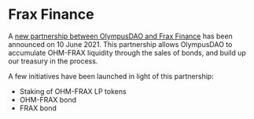 # Frax Finance

A [new partnership between OlympusDAO and Frax Finance](https://olympusdao.medium.com/ohm-x-frax-a-new-breed-of-partnership-95cd1cc01770) has been announced on 10 June 2021. This partnership allows OlympusDAO to accumulate OHM-FRAX liquidity through the sales of bonds, and build up our treasury in the process.

A few initiatives have been launched in light of this partnership:

- Staking of OHM-FRAX LP tokens
- OHM-FRAX bond
- FRAX bond
